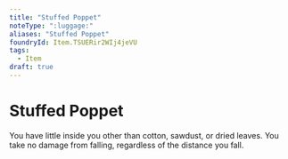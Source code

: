 ```yaml
---
title: "Stuffed Poppet"
noteType: ":luggage:"
aliases: "Stuffed Poppet"
foundryId: Item.TSUERir2WIj4jeVU
tags:
  - Item
draft: true
---
```


# Stuffed Poppet

You have little inside you other than cotton, sawdust, or dried leaves. You take no damage from falling, regardless of the distance you fall.
